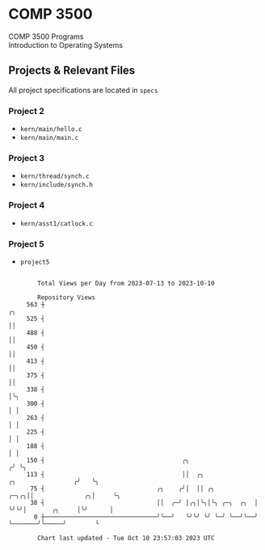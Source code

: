 # COMP 3500
COMP 3500 Programs  
Introduction to Operating Systems  
## Projects & Relevant Files
All project specifications are located in `specs`
### Project 2
- `kern/main/hello.c`
- `kern/main/main.c`
### Project 3
- `kern/thread/synch.c`
- `kern/include/synch.h`
### Project 4
- `kern/asst1/catlock.c`
### Project 5
- `project5`

```

        Total Views per Day from 2023-07-13 to 2023-10-10

        Repository Views
     563 ┼                                                                                   ╭╮
     525 ┤                                                                                   ││
     488 ┤                                                                                   ││
     450 ┤                                                                                   ││
     413 ┤                                                                                   ││
     375 ┤                                                                                   ││
     338 ┤                                                                                   │╰╮
     300 ┤                                                                                   │ │
     263 ┤                                                                                   │ │
     225 ┤                                                                                   │ │
     188 ┤                                                                                   │ │
     150 ┤                                      ╭╮                                          ╭╯ ╰╮
     113 ┤                                      ││  ╭╮                   ╭╮                ╭╯   ╰╮
      75 ┤                               ╭╮    ╭╯│  ││ ╭╮           ╭─╮╭╮││              ╭╮│     ╰╮
      38 ┤                               ││  ╭─╯ │╭╮│╰╮│╰╮ ╭─╮  ╭╮  │ ╰╯╰╯│       ╭╮     │╰╯      │
       0 ┼───────────────────────────────╯╰──╯   ╰╯╰╯ ╰╯ ╰─╯ ╰──╯╰──╯     ╰───────╯╰─────╯        ╰

        Chart last updated - Tue Oct 10 23:57:03 2023 UTC
        
```
